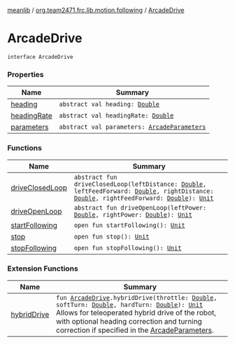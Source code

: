 [meanlib](../../index.md) / [org.team2471.frc.lib.motion.following](../index.md) / [ArcadeDrive](./index.md)

# ArcadeDrive

`interface ArcadeDrive`

### Properties

| Name | Summary |
|---|---|
| [heading](heading.md) | `abstract val heading: `[`Double`](https://kotlinlang.org/api/latest/jvm/stdlib/kotlin/-double/index.html) |
| [headingRate](heading-rate.md) | `abstract val headingRate: `[`Double`](https://kotlinlang.org/api/latest/jvm/stdlib/kotlin/-double/index.html) |
| [parameters](parameters.md) | `abstract val parameters: `[`ArcadeParameters`](../../org.team2471.frc.lib.motion_profiling.following/-arcade-parameters/index.md) |

### Functions

| Name | Summary |
|---|---|
| [driveClosedLoop](drive-closed-loop.md) | `abstract fun driveClosedLoop(leftDistance: `[`Double`](https://kotlinlang.org/api/latest/jvm/stdlib/kotlin/-double/index.html)`, leftFeedForward: `[`Double`](https://kotlinlang.org/api/latest/jvm/stdlib/kotlin/-double/index.html)`, rightDistance: `[`Double`](https://kotlinlang.org/api/latest/jvm/stdlib/kotlin/-double/index.html)`, rightFeedForward: `[`Double`](https://kotlinlang.org/api/latest/jvm/stdlib/kotlin/-double/index.html)`): `[`Unit`](https://kotlinlang.org/api/latest/jvm/stdlib/kotlin/-unit/index.html) |
| [driveOpenLoop](drive-open-loop.md) | `abstract fun driveOpenLoop(leftPower: `[`Double`](https://kotlinlang.org/api/latest/jvm/stdlib/kotlin/-double/index.html)`, rightPower: `[`Double`](https://kotlinlang.org/api/latest/jvm/stdlib/kotlin/-double/index.html)`): `[`Unit`](https://kotlinlang.org/api/latest/jvm/stdlib/kotlin/-unit/index.html) |
| [startFollowing](start-following.md) | `open fun startFollowing(): `[`Unit`](https://kotlinlang.org/api/latest/jvm/stdlib/kotlin/-unit/index.html) |
| [stop](stop.md) | `open fun stop(): `[`Unit`](https://kotlinlang.org/api/latest/jvm/stdlib/kotlin/-unit/index.html) |
| [stopFollowing](stop-following.md) | `open fun stopFollowing(): `[`Unit`](https://kotlinlang.org/api/latest/jvm/stdlib/kotlin/-unit/index.html) |

### Extension Functions

| Name | Summary |
|---|---|
| [hybridDrive](../hybrid-drive.md) | `fun `[`ArcadeDrive`](./index.md)`.hybridDrive(throttle: `[`Double`](https://kotlinlang.org/api/latest/jvm/stdlib/kotlin/-double/index.html)`, softTurn: `[`Double`](https://kotlinlang.org/api/latest/jvm/stdlib/kotlin/-double/index.html)`, hardTurn: `[`Double`](https://kotlinlang.org/api/latest/jvm/stdlib/kotlin/-double/index.html)`): `[`Unit`](https://kotlinlang.org/api/latest/jvm/stdlib/kotlin/-unit/index.html)<br>Allows for teleoperated hybrid drive of the robot, with optional heading correction and turning correction if specified in the [ArcadeParameters](../../org.team2471.frc.lib.motion_profiling.following/-arcade-parameters/index.md). |
